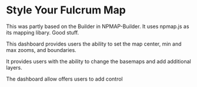 Style Your Fulcrum Map
======================

This was partly based on the Builder in NPMAP-Builder.   It uses npmap.js as its mapping libary.  Good stuff. 

This dashboard provides users the ability to set the map center, min and max zooms, and boundaries. 

It provides users with the ability to change the basemaps and add additional layers.

The dashboard allow offers users to add control 